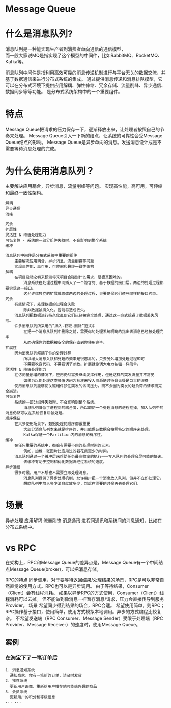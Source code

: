 # Message Queue

# 什么是消息队列?

消息队列是一种能实现生产者到消费者单向通信的通信模型，  
而一般大家说MQ是指实现了这个模型的中间件，比如RabbitMQ、RocketMQ、Kafka等。

消息队列中间件是指利用高效可靠的消息传递机制进行与平台无关的数据交流，并基于数据通信来进行分布式系统的集成。
通过提供消息传递和消息排队模型，它可以在分布式环境下提供应用解耦、弹性伸缩、冗余存储、流量削峰、异步通信、数据同步等等功能。
是分布式系统架构中的一个重要组件。

# 特点
Message Queue把请求的压力保存一下，逐渐释放出来，让处理者按照自己的节奏来处理。
Message Queue引入一下新的结点，让系统的可靠性会受Message Queue结点的影响。
Message Queue是异步单向的消息。发送消息设计成是不需要等待消息处理的完成。

# 为什么使用消息队列？

主要解决应用耦合，异步消息，流量削峰等问题。
实现高性能，高可用，可伸缩和最终一致性架构。
```text
解耦
异步通信
消峰

冗余
扩展性 
灵活性 & 峰值处理能力
可恢复性 - 系统的一部分组件失效时，不会影响到整个系统 
缓冲
```
```text
消息队列中间件是分布式系统中重要的组件
	主要解决应用耦合，异步消息，流量削锋等问题
	实现高性能，高可用，可伸缩和最终一致性架构
解耦 
	在项目启动之初来预测将来项目会碰到什么需求，是极其困难的。
		消息系统在处理过程中间插入了一个隐含的、基于数据的接口层，两边的处理过程都要实现这一接口。
		这允许你独立的扩展或修改两边的处理过程，只要确保它们遵守同样的接口约束。 
冗余 
	有些情况下，处理数据的过程会失败
		除非数据被持久化，否则将造成丢失。
	消息队列把数据进行持久化直到它们已经被完全处理，通过这一方式规避了数据丢失风险。
	许多消息队列所采用的”插入-获取-删除”范式中
		在把一个消息从队列中删除之前，需要你的处理系统明确的指出该消息已经被处理完毕
		从而确保你的数据被安全的保存直到你使用完毕。 
扩展性 
	因为消息队列解耦了你的处理过程
		所以增大消息入队和处理的频率是很容易的，只要另外增加处理过程即可
		不需要改变代码、不需要调节参数。扩展就像调大电力按钮一样简单。 
灵活性 & 峰值处理能力 
	在访问量剧增的情况下，应用仍然需要继续发挥作用，但是这样的突发流量并不常见
		如果为以能处理这类峰值访问为标准来投入资源随时待命无疑是巨大的浪费
	使用消息队列能够使关键组件顶住突发的访问压力，而不会因为突发的超负荷的请求而完全崩溃。 
可恢复性 
	系统的一部分组件失效时，不会影响到整个系统。
		消息队列降低了进程间的耦合度，所以即使一个处理消息的进程挂掉，加入队列中的消息仍然可以在系统恢复后被处理。 
顺序保证 
	在大多使用场景下，数据处理的顺序都很重要
		大部分消息队列本来就是排序的，并且能保证数据会按照特定的顺序来处理。
		Kafka保证一个Partition内的消息的有序性。 
缓冲 
	在任何重要的系统中，都会有需要不同的处理时间的元素。
		例如，加载一张图片比应用过滤器花费更少的时间。
	消息队列通过一个缓冲层来帮助任务最高效率的执行———写入队列的处理会尽可能的快速。
		该缓冲有助于控制和优化数据流经过系统的速度。 
异步通信 
	很多时候，用户不想也不需要立即处理消息。
		消息队列提供了异步处理机制，允许用户把一个消息放入队列，但并不立即处理它。
		想向队列中放入多少消息就放多少，然后在需要的时候再去处理它们。
```

# 场景
异步处理
应用解耦
流量削锋
消息通讯
	进程间通讯和系统间的消息通知，比如在分布式系统中。 

# vs RPC
在架构上，RPC和Message Queue的差异点是，Message Queue有一个中间结点Message Queue(broker)，可以把消息存储。

RPC的特点
	同步调用，对于要等待返回结果/处理结果的场景，RPC是可以非常自然直觉的使用方式。RPC也可以是异步调用。
	由于等待结果，Consumer（Client）会有线程消耗。
		如果以异步RPC的方式使用，Consumer（Client）线程消耗可以去掉。
		但不能做到像消息一样暂存消息/请求，压力会直接传导到服务Provider。
场景
	希望同步得到结果的场合，RPC合适。
	希望使用简单，则RPC；RPC操作基于接口，使用简单，使用方式模拟本地调用。异步的方式编程比较复杂。
	不希望发送端（RPC Consumer、Message Sender）受限于处理端（RPC Provider、Message Receiver）的速度时，使用Message Queue。

## 案例
###  在淘宝下了一笔订单后
```text
1. 消息通知系统
  通知商家，你有一笔新的订单，请及时发货
2. 推荐系统
  更新用户画像，重新给用户推荐他可能感兴趣的商品
3. 会员系统
  更新用户的积分和等级信息
... ...
```
